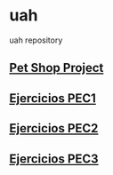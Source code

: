 # uah
uah repository

## [Pet Shop Project](pet-shop-tutorial/README.md)

## [Ejercicios PEC1](pec1/README.md)

## [Ejercicios PEC2](pec2/README.md)

## [Ejercicios PEC3](pec3/README.md)
